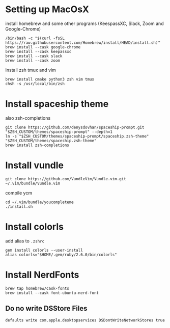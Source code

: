 # Setting up MacOsX
install homebrew and some other programs (KeespassXC, Slack, Zoom and Google-Chrome)
```
/bin/bash -c "$(curl -fsSL https://raw.githubusercontent.com/Homebrew/install/HEAD/install.sh)"
brew install --cask google-chrome
brew install --cask keepassxc
brew install --cask slack
brew install --cask zoom
```
Install zsh tmux and vim
```
brew install cmake python3 zsh vim tmux
chsh -s /usr/local/bin/zsh
```

# Install spaceship theme
also zsh-completions
```
git clone https://github.com/denysdovhan/spaceship-prompt.git "$ZSH_CUSTOM/themes/spaceship-prompt" --depth=1
ln -s "$ZSH_CUSTOM/themes/spaceship-prompt/spaceship.zsh-theme" "$ZSH_CUSTOM/themes/spaceship.zsh-theme" 
brew install zsh-completions
```

# Install vundle
```
git clone https://github.com/VundleVim/Vundle.vim.git ~/.vim/bundle/Vundle.vim
```
compile ycm
```
cd ~/.vim/bundle/youcompleteme
./install.sh
```

# Install colorls
add alias to `.zshrc`
```
gem install colorls --user-install
alias colorls="$HOME/.gem/ruby/2.6.0/bin/colorls"
```

# Install NerdFonts
```
brew tap homebrew/cask-fonts
brew install --cask font-ubuntu-nerd-font
```

## Do no write DSStore Files
```
defaults write com.apple.desktopservices DSDontWriteNetworkStores true
```
